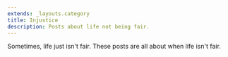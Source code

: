 ```yaml
---
extends: _layouts.category
title: Injustice
description: Posts about life not being fair.
---
```


Sometimes, life just isn't fair.  These posts are all about when life isn't fair.
